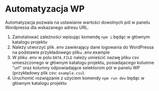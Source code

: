 # Automatyzacja WP

Automatyzacja pozwala na ustawianie wartości dowolnych pól w panelu Wordpressa dla wskazanego adresu URL.

1. Zainstalować zależności wpisując komendę `npm i` będąc w głównym katalogu projektu
2. Należy utworzyć plik .env zawierający dane logowania do WordPressa na podstawie przykładowego pliku .env.example
3. W pliku .env w polu `DATA_FILE` należy umieścić nazwę pliku csv umieszczonego w głównym katalogu projektu, posiadajacego kolumne "url" oraz kolumny odpowiadające selektorom pól w panelu WP (przykładowy plik csv: `example.csv`).
4. Uruchomić rozwiązanie z użyciem komendy `npm run dev` będąc w głównym katalogu projektu
